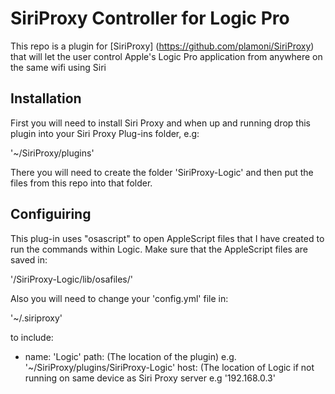 SiriProxy Controller for Logic Pro 
==================================

This repo is a plugin for [SiriProxy] (https://github.com/plamoni/SiriProxy) that will let the user control Apple's Logic Pro application from anywhere on the same wifi using Siri

Installation
------------

First you will need to install Siri Proxy and when up and running drop this plugin into your Siri Proxy Plug-ins folder, e.g:

'~/SiriProxy/plugins'

There you will need to create the folder 'SiriProxy-Logic' and then put the files from this repo into that folder.

Configuiring
------------

This plug-in uses "osascript" to open AppleScript files that I have created to run the commands within Logic.  Make sure that the AppleScript files are saved in:

'/SiriProxy-Logic/lib/osafiles/'

Also you will need to change your 'config.yml' file in:

'~/.siriproxy' 

to include:

- name: 'Logic'
  path: (The location of the plugin) e.g. '~/SiriProxy/plugins/SiriProxy-Logic'
  host: (The location of Logic if not running on same device as Siri Proxy server e.g '192.168.0.3'